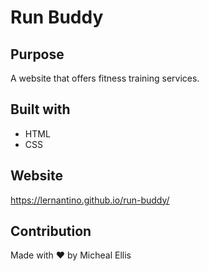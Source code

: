 # Run Buddy

## Purpose

A website that offers fitness training services.

## Built with

- HTML
- CSS

## Website

https://lernantino.github.io/run-buddy/

## Contribution

Made with ❤️ by Micheal Ellis
